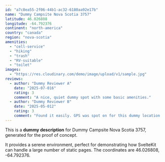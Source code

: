 ```yaml
---
id: "a7c8ea55-2f06-44b1-ac32-6180aa92e17b"
name: "Dummy Campsite Nova Scotia 3757"
latitude: 46.026808
longitude: -64.792376
continent: "north-america"
country: "canada"
region: "nova-scotia"
amenities:
  - "cell-service"
  - "hiking"
  - "trash"
  - "RV-suitable"
  - "toilet"
images:
  - "https://res.cloudinary.com/demo/image/upload/v1/sample.jpg"
reviews:
  - author: "Dummy Reviewer A"
    date: "2025-07-016"
    rating: 3
    comment: "A nice, quiet dummy spot with some basic amenities."
  - author: "Dummy Reviewer B"
    date: "2025-05-012"
    rating: 3
    comment: "Found it easily. GPS was spot on for this dummy location."
---
```


This is a **dummy description** for Dummy Campsite Nova Scotia 3757, generated for the proof of concept.

It provides a serene environment, perfect for demonstrating how SvelteKit can handle a large number of static pages. The coordinates are 46.026808, -64.792376.
